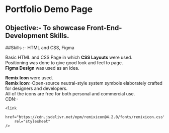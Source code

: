 ﻿# Portfolio Demo Page

## Objective:- To showcase Front-End-Development Skills.

##Skills :- HTML and CSS, Figma

Basic HTML and CSS Page in which __CSS Layouts__ were used.\
Positioning was done to give good look and feel to page.\
__Figma Design__ was used as an idea.

__Remix Icon__ were used.\
__Remix Icon__:-Open-source neutral-style system symbols elaborately crafted for designers and developers.\
All of the icons are free for both personal and commercial use.\
CDN:- 
```
<link
    href="https://cdn.jsdelivr.net/npm/remixicon@4.2.0/fonts/remixicon.css"
    rel="stylesheet"
/>
```
 
